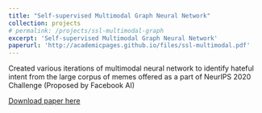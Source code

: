 ```yaml
---
title: "Self-supervised Multimodal Graph Neural Network"
collection: projects
# permalink: /projects/ssl-multimodal-graph
excerpt: 'Self-supervised Multimodal Graph Neural Network'
paperurl: 'http://academicpages.github.io/files/ssl-multimodal.pdf'
---
```

Created various iterations of multimodal neural network to identify hateful intent from the large corpus of memes offered as a part
of NeurIPS 2020 Challenge (Proposed by Facebook AI)

[Download paper here](http://academicpages.github.io/files/ssl-multimodal.pdf)